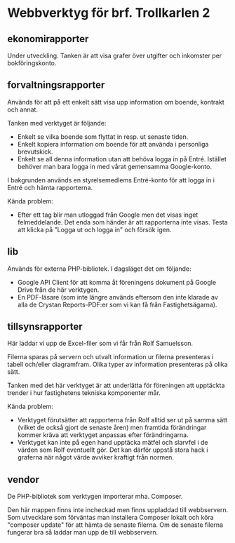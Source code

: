# Webbverktyg för brf. Trollkarlen 2

## ekonomirapporter

Under utveckling. Tanken är att visa grafer över utgifter och inkomster per bokföringskonto.

## forvaltningsrapporter

Används för att på ett enkelt sätt visa upp information om boende, kontrakt och annat.

Tanken med verktyget är följande:
* Enkelt se vilka boende som flyttat in resp. ut senaste tiden.
* Enkelt kopiera information om boende för att använda i personliga brevutskick.
* Enkelt se all denna information utan att behöva logga in på Entré. Istället behöver man bara logga in med vårat
gemensamma Google-konto.

I bakgrunden används en styrelsemedlems Entré-konto för att logga in i Entré och hämta rapporterna.

Kända problem:
* Efter ett tag blir man utloggad från Google men det visas inget felmeddelande. Det enda som händer är att rapporterna
inte visas. Testa att klicka på "Logga ut och logga in" och försök igen.

## lib

Används för externa PHP-bibliotek. I dagsläget det om följande:
* Google API Client för att komma åt föreningens dokument på Google Drive från de här verktygen.
* En PDF-läsare (som inte längre används eftersom den inte klarade av alla de Crystan Reports-PDF:er som vi kan få från Fastighetsägarna).

## tillsynsrapporter

Här laddar vi upp de Excel-filer som vi får från Rolf Samuelsson.

Filerna sparas på servern och utvalt information ur filerna presenteras i tabell och/eller diagramfram. Olika typer av
information presenteras på olika sätt.

Tanken med det här verktyget är att underlätta för föreningen att upptäckta trender i hur fastighetens tekniska komponenter mår.

Kända problem:
* Verktyget förutsätter att rapporterna från Rolf alltid ser ut på samma sätt (vilket de också gjort de senaste åren)
men framtida förändringar kommer kräva att verktyget anpassas efter förändringarna.
* Verktyget kan inte på egen hand upptäcka mätfel och slarvfel i de värden som Rolf eventuellt gör. Det kan därför
uppstå stora hack i graferna när något värde avviker kraftigt från normen.

## vendor

De PHP-bibliotek som verktygen importerar mha. Composer.

Den här mappen finns inte incheckad men finns uppladdad till webbservern. Som utvecklare som förväntas man installera Composer lokalt och köra "composer update" för att hämta de senaste filerna. Om de senaste filerna fungerar bra så laddar man upp de till webbservern.